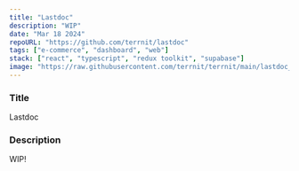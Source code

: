 ```yaml
---
title: "Lastdoc"
description: "WIP"
date: "Mar 18 2024"
repoURL: "https://github.com/terrnit/lastdoc"
tags: ["e-commerce", "dashboard", "web"]
stack: ["react", "typescript", "redux toolkit", "supabase"]
image: "https://raw.githubusercontent.com/terrnit/terrnit/main/lastdoc_theme.png"
---
```


### Title

Lastdoc

### Description

WIP!
